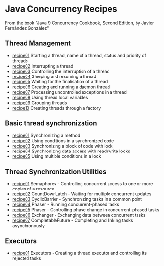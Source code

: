 # Java Concurrency Recipes

From the book "Java 9 Concurrency Cookbook, Second Edition, by Javier Fernández González"

## Thread Management

* [recipe01](/src/main/java/javathreads/threadmanagement/recipe01/) Starting a thread, name of a thread, status and priority of threads
* [recipe02](/src/main/java/javathreads/threadmanagement/recipe02/) Interrupting a thread
* [recipe03](/src/main/java/javathreads/threadmanagement/recipe03/) Controlling the interruption of a thread
* [recipe04](/src/main/java/javathreads/threadmanagement/recipe04/) Sleeping and resuming a thread
* [recipe05](/src/main/java/javathreads/threadmanagement/recipe05/) Waiting for the finalisation of a thread
* [recipe06](/src/main/java/javathreads/threadmanagement/recipe06/) Creating and running a daemon thread
* [recipe07](/src/main/java/javathreads/threadmanagement/recipe07/) Processing uncontrolled exceptions in a thread
* [recipe08](/src/main/java/javathreads/threadmanagement/recipe08/) Using thread local variables
* [recipe09](/src/main/java/javathreads/threadmanagement/recipe09/) Grouping threads
* [recipe10](/src/main/java/javathreads/threadmanagement/recipe10/) Creating threads through a factory

## Basic thread synchronization

* [recipe01](/src/main/java/javathreads/basicsynchronization/recipe01/) Synchronizing a method
* [recipe02](/src/main/java/javathreads/basicsynchronization/recipe02/) Using conditions in a synchronized code
* [recipe03](/src/main/java/javathreads/basicsynchronization/recipe03/) Synchronizing a block of code with lock
* [recipe04](/src/main/java/javathreads/basicsynchronization/recipe04/) Synchronizing data access with read/write locks
* [recipe05](/src/main/java/javathreads/basicsynchronization/recipe05/) Using multiple conditions in a lock

## Thread Synchronization Utilities

* [recipe01](/src/main/java/javathreads/synchronizationutilities/recipe01/) Semaphores - Controlling concurrent access to one or more copies of a resource
* [recipe02](/src/main/java/javathreads/synchronizationutilities/recipe02/) CountDownLatch - Waiting for multiple concurrent updates
* [recipe03](/src/main/java/javathreads/synchronizationutilities/recipe03/) CyclicBarrier - Synchronizing tasks in a common point
* [recipe04](/src/main/java/javathreads/synchronizationutilities/recipe04/) Phaser - Running concurrent-phased tasks
* [recipe05](/src/main/java/javathreads/synchronizationutilities/recipe05/) Phaser - Controlling phase change in concurrent-phased tasks
* [recipe06](/src/main/java/javathreads/synchronizationutilities/recipe06/) Exchanger - Exchanging data between concurrent tasks
* [recipe07](/src/main/java/javathreads/synchronizationutilities/recipe07/) CompletableFuture - Completing and linking tasks asynchronously

## Executors

* [recipe01](/src/main/java/javathreads/executors/recipe01/) Executors - Creating a thread executor and controlling its rejected tasks